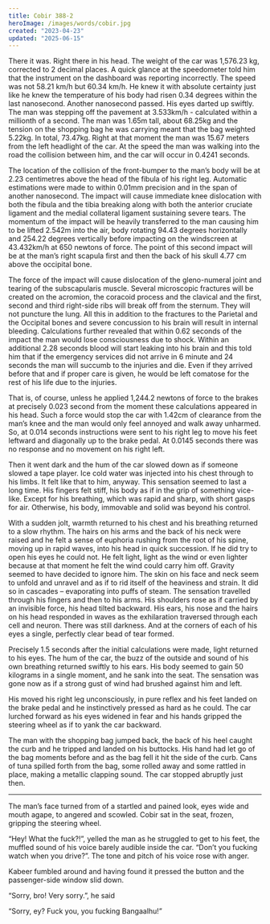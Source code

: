 ```yaml
---
title: Cobir 388-2
heroImage: /images/words/cobir.jpg
created: "2023-04-23"
updated: "2025-06-15"
---
```


There it was. Right there in his head. The weight of the car was 1,576.23 kg, corrected to 2 decimal places. A quick glance at the speedometer told him that the instrument on the dashboard was reporting incorrectly. The speed was not 58.21 km/h but 60.34 km/h. He knew it with absolute certainty just like he knew the temperature of his body had risen 0.34 degrees within the last nanosecond. Another nanosecond passed. His eyes darted up swiftly. The man was stepping off the pavement at 3.533km/h - calculated within a millionth of a second. The man was 1.65m tall, about 68.25kg and the tension on the shopping bag he was carrying meant that the bag weighted 5.22kg. In total, 73.47kg. Right at that moment the man was 15.67 meters from the left headlight of the car. At the speed the man was walking into the road the collision between him, and the car will occur in 0.4241 seconds.

The location of the collision of the front-bumper to the man’s body will be at 2.23 centimetres above the head of the fibula of his right leg. Automatic estimations were made to within 0.01mm precision and in the span of another nanosecond. The impact will cause immediate knee dislocation with both the fibula and the tibia breaking along with both the anterior cruciate ligament and the medial collateral ligament sustaining severe tears. The momentum of the impact will be heavily transferred to the man causing him to be lifted 2.542m into the air, body rotating 94.43 degrees horizontally and 254.22 degrees vertically before impacting on the windscreen at 43.432km/h at 650 newtons of force. The point of this second impact will be at the man’s right scapula first and then the back of his skull 4.77 cm above the occipital bone.

The force of the impact will cause dislocation of the gleno-numeral joint and tearing of the subscapularis muscle. Several microscopic fractures will be created on the acromion, the coracoid process and the clavical and the first, second and third right-side ribs will break off from the sternum. They will not puncture the lung. All this in addition to the fractures to the Parietal and the Occipital bones and severe concussion to his brain will result in internal bleeding. Calculations further revealed that within 0.62 seconds of the impact the man would lose consciousness due to shock. Within an additional 2.28 seconds blood will start leaking into his brain and this told him that if the emergency services did not arrive in 6 minute and 24 seconds the man will succumb to the injuries and die. Even if they arrived before that and if proper care is given, he would be left comatose for the rest of his life due to the injuries.

That is, of course, unless he applied 1,244.2 newtons of force to the brakes at precisely 0.023 second from the moment these calculations appeared in his head. Such a force would stop the car with 1.42cm of clearance from the man’s knee and the man would only feel annoyed and walk away unharmed. So, at 0.014 seconds instructions were sent to his right leg to move his feet leftward and diagonally up to the brake pedal. At 0.0145 seconds there was no response and no movement on his right left.

Then it went dark and the hum of the car slowed down as if someone slowed a tape player. Ice cold water was injected into his chest through to his limbs. It felt like that to him, anyway. This sensation seemed to last a long time. His fingers felt stiff, his body as if in the grip of something vice-like. Except for his breathing, which was rapid and sharp, with short gasps for air. Otherwise, his body, immovable and solid was beyond his control.

With a sudden jolt, warmth returned to his chest and his breathing returned to a slow rhythm. The hairs on his arms and the back of his neck were raised and he felt a sense of euphoria rushing from the root of his spine, moving up in rapid waves, into his head in quick succession. If he did try to open his eyes he could not. He felt light, light as the wind or even lighter because at that moment he felt the wind could carry him off. Gravity seemed to have decided to ignore him. The skin on his face and neck seem to unfold and unravel and as if to rid itself of the heaviness and strain. It did so in cascades – evaporating into puffs of steam. The sensation travelled through his fingers and then to his arms. His shoulders rose as if carried by an invisible force, his head tilted backward. His ears, his nose and the hairs on his head responded in waves as the exhilaration traversed through each cell and neuron. There was still darkness. And at the corners of each of his eyes a single, perfectly clear bead of tear formed.

Precisely 1.5 seconds after the initial calculations were made, light returned to his eyes. The hum of the car, the buzz of the outside and sound of his own breathing returned swiftly to his ears. His body seemed to gain 50 kilograms in a single moment, and he sank into the seat. The sensation was gone now as if a strong gust of wind had brushed against him and left.

His moved his right leg unconsciously, in pure reflex and his feet landed on the brake pedal and he instinctively pressed as hard as he could. The car lurched forward as his eyes widened in fear and his hands gripped the steering wheel as if to yank the car backward.

The man with the shopping bag jumped back, the back of his heel caught the curb and he tripped and landed on his buttocks. His hand had let go of the bag moments before and as the bag fell it hit the side of the curb. Cans of tuna spilled forth from the bag, some rolled away and some rattled in place, making a metallic clapping sound. The car stopped abruptly just then.

---

The man’s face turned from of a startled and pained look, eyes wide and mouth agape, to angered and scowled. Cobir sat in the seat, frozen, gripping the steering wheel.

“Hey! What the fuck?!”, yelled the man as he struggled to get to his feet, the muffled sound of his voice barely audible inside the car. “Don’t you fucking watch when you drive?”. The tone and pitch of his voice rose with anger.

Kabeer fumbled around and having found it pressed the button and the passenger-side window slid down.

“Sorry, bro! Very sorry.”, he said

“Sorry, ey? Fuck you, you fucking Bangaalhu!”
